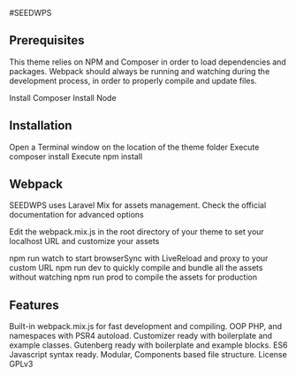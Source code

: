 #SEEDWPS
## Prerequisites

This theme relies on NPM and Composer in order to load dependencies and packages. Webpack should always be running and watching during the development process, in order to properly compile and update files.

Install Composer
Install Node

## Installation
Open a Terminal window on the location of the theme folder
Execute composer install
Execute npm install

## Webpack
SEEDWPS uses Laravel Mix for assets management. Check the official documentation for advanced options

Edit the webpack.mix.js in the root directory of your theme to set your localhost URL and customize your assets

npm run watch to start browserSync with LiveReload and proxy to your custom URL
npm run dev to quickly compile and bundle all the assets without watching
npm run prod to compile the assets for production

## Features
Built-in webpack.mix.js for fast development and compiling.
OOP PHP, and namespaces with PSR4 autoload.
Customizer ready with boilerplate and example classes.
Gutenberg ready with boilerplate and example blocks.
ES6 Javascript syntax ready.
Modular, Components based file structure.
License
GPLv3